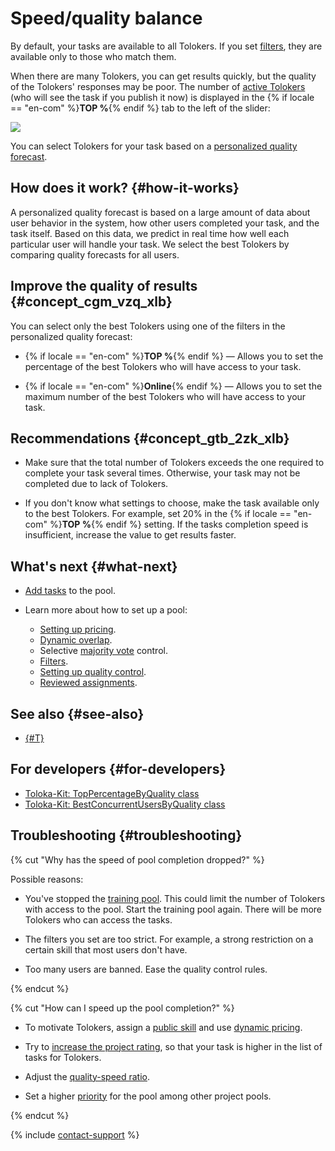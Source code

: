 # Speed/quality balance

By default, your tasks are available to all Tolokers. If you set [filters](filters.md), they are available only to those who match them.

When there are many Tolokers, you can get results quickly, but the quality of the Tolokers' responses may be poor. The number of [active Tolokers](../../glossary.md#active-tolokers) (who will see the task if you publish it now) is displayed in the {% if locale == "en-com" %}**TOP %**{% endif %} tab to the left of the slider:

![](../_images/location-job/adjust_percentage.png)

You can select Tolokers for your task based on a [personalized quality forecast](../../glossary.md#personilized-quality-forecast).

## How does it work? {#how-it-works}

A personalized quality forecast is based on a large amount of data about user behavior in the system, how other users completed your task, and the task itself. Based on this data, we predict in real time how well each particular user will handle your task. We select the best Tolokers by comparing quality forecasts for all users.

## Improve the quality of results {#concept_cgm_vzq_xlb}

You can select only the best Tolokers using one of the filters in the personalized quality forecast:

- {% if locale == "en-com" %}**TOP %**{% endif %} — Allows you to set the percentage of the best Tolokers who will have access to your task.

- {% if locale == "en-com" %}**Online**{% endif %} — Allows you to set the maximum number of the best Tolokers who will have access to your task.

## Recommendations {#concept_gtb_2zk_xlb}

- Make sure that the total number of Tolokers exceeds the one required to complete your task several times. Otherwise, your task may not be completed due to lack of Tolokers.

- If you don't know what settings to choose, make the task available only to the best Tolokers. For example, set 20% in the {% if locale == "en-com" %}**TOP %**{% endif %} setting. If the tasks completion speed is insufficient, increase the value to get results faster.

## What's next {#what-next}

- [Add tasks](pool.md) to the pool.
- Learn more about how to set up a pool:

    - [Setting up pricing](dynamic-pricing.md).
    - [Dynamic overlap](dynamic-overlap.md).
    - Selective [majority vote](selective-mvote.md) control.
    - [Filters](filters.md).
    - [Setting up quality control](qa-pool-settings.md).
    - [Reviewed assignments](offline-accept.md).

## See also {#see-also}

- [{#T}](nav.md)

## For developers {#for-developers}

- [Toloka-Kit: TopPercentageByQuality class](../../toloka-kit/reference/toloka.client.pool.speed_quality_balance_config.TopPercentageByQuality.md)
- [Toloka-Kit: BestConcurrentUsersByQuality class](../../toloka-kit/reference/toloka.client.pool.speed_quality_balance_config.BestConcurrentUsersByQuality.md)

## Troubleshooting {#troubleshooting}

{% cut "Why has the speed of pool completion dropped?" %}

Possible reasons:

- You've stopped the [training pool](../../glossary.md#training-pool). This could limit the number of Tolokers with access to the pool. Start the training pool again. There will be more Tolokers who can access the tasks.

- The filters you set are too strict. For example, a strong restriction on a certain skill that most users don't have.

- Too many users are banned. Ease the quality control rules.

{% endcut %}

{% cut "How can I speed up the pool completion?" %}

- To motivate Tolokers, assign a [public skill](nav-create.md#public) and use [dynamic pricing](dynamic-pricing.md).

- Try to [increase the project rating](project_rating_stat.md), so that your task is higher in the list of tasks for Tolokers.

- Adjust the [quality-speed ratio](adjust.md).

- Set a higher [priority](pool_poolparams.md#priority) for the pool among other project pools.

{% endcut %}

{% include [contact-support](../_includes/contact-support.md) %}